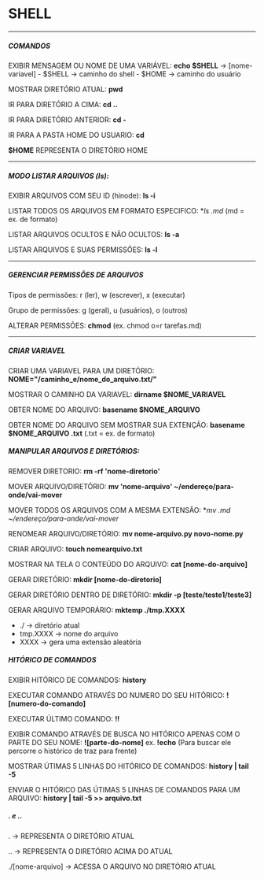 # SHELL
___

##### COMANDOS

EXIBIR MENSAGEM OU NOME DE UMA VARIÁVEL: **echo $SHELL** -> [nome-variavel]
    - $SHELL -> caminho do shell
    - $HOME -> caminho do usuário

MOSTRAR DIRETÓRIO ATUAL: **pwd**

IR PARA DIRETÓRIO A CIMA: **cd ..**

IR PARA DIRETÓRIO ANTERIOR: **cd -**

IR PARA A PASTA HOME DO USUARIO: **cd**

**$HOME** REPRESENTA O DIRETÓRIO HOME
___

##### MODO LISTAR ARQUIVOS (ls):

EXIBIR ARQUIVOS COM SEU ID (hinode):
**ls -i**

LISTAR TODOS OS ARQUIVOS EM FORMATO
ESPECIFICO: **ls *.md** (md = ex. de formato)

LISTAR ARQUIVOS OCULTOS E NÃO OCULTOS:
**ls -a**

LISTAR ARQUIVOS E SUAS PERMISSÕES:
**ls -l**
___

##### GERENCIAR PERMISSÕES DE ARQUIVOS

Tipos de permissões: r (ler), w (escrever),
x (executar)

Grupo de permissões: g (geral), u (usuários),
o (outros)

ALTERAR PERMISSÕES: **chmod**
(ex. chmod o=r tarefas.md)
___

##### CRIAR VARIAVEL

CRIAR UMA VARIAVEL PARA UM DIRETÓRIO:
**NOME="/caminho_e/nome_do_arquivo.txt/"**

MOSTRAR O CAMINHO DA VARIAVEL:
**dirname $NOME_VARIAVEL**

OBTER NOME DO ARQUIVO:
**basename $NOME_ARQUIVO**

OBTER NOME DO ARQUIVO SEM MOSTRAR
SUA EXTENÇÃO:
**basename $NOME_ARQUIVO .txt**
(.txt = ex. de formato)

##### MANIPULAR ARQUIVOS E DIRETÓRIOS:

REMOVER DIRETORIO: **rm -rf 'nome-diretorio'**

MOVER ARQUIVO/DIRETÓRIO: **mv 'nome-arquivo' ~/endereço/para-onde/vai-mover**

MOVER TODOS OS ARQUIVOS COM A MESMA EXTENSÃO: **mv *.md ~/endereço/para-onde/vai-mover**

RENOMEAR ARQUIVO/DIRETÓRIO: **mv nome-arquivo.py novo-nome.py**

CRIAR ARQUIVO: **touch nomearquivo.txt**

MOSTRAR NA TELA O CONTEÚDO DO ARQUIVO: **cat [nome-do-arquivo]**

GERAR DIRETÓRIO: **mkdir [nome-do-diretorio]**

GERAR DIRETÓRIO DENTRO DE DIRETÓRIO: **mkdir -p [teste/teste1/teste3]**

GERAR ARQUIVO TEMPORÁRIO: **mktemp ./tmp.XXXX**
* ./ -> diretório atual
* tmp.XXXX -> nome do arquivo
* XXXX -> gera uma extensão aleatória

##### HITÓRICO DE COMANDOS

EXIBIR HITÓRICO DE COMANDOS: **history**

EXECUTAR COMANDO ATRAVÉS DO NUMERO DO SEU HITÓRICO: **![numero-do-comando]**

EXECUTAR ÚLTIMO COMANDO: **!!**

EXIBIR COMANDO ATRAVÉS DE BUSCA NO HITÓRICO APENAS COM O PARTE DO SEU NOME:
**![parte-do-nome]** ex. **!echo**
(Para buscar ele percorre o histórico de traz para frente)

MOSTRAR ÚTIMAS 5 LINHAS DO HITÓRICO DE COMANDOS: **history | tail -5**

ENVIAR O HITÓRICO DAS ÚTIMAS 5 LINHAS DE COMANDOS PARA UM ARQUIVO:
**history | tail -5 >> arquivo.txt**

##### . e ..

. -> REPRESENTA O DIRETÓRIO ATUAL

.. -> REPRESENTA O DIRETÓRIO ACIMA DO ATUAL

./[nome-arquivo] -> ACESSA O ARQUIVO NO DIRETÓRIO ATUAL


